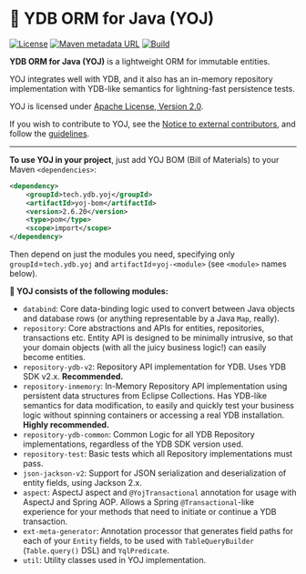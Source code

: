 🦔 YDB ORM for Java (YOJ)
=========================
[![License](https://img.shields.io/badge/License-Apache%202.0-blue.svg)](https://github.com/ydb-platform/yoj-project/blob/main/LICENSE)
[![Maven metadata URL](https://img.shields.io/maven-metadata/v?metadataUrl=https%3A%2F%2Frepo1.maven.org%2Fmaven2%2Ftech%2Fydb%2Fyoj%2Fyoj-parent%2Fmaven-metadata.xml)](https://mvnrepository.com/artifact/tech.ydb.yoj/yoj-parent)
[![Build](https://img.shields.io/github/actions/workflow/status/ydb-platform/yoj-project/build.yaml?branch=main)](https://github.com/ydb-platform/yoj-project/actions/workflows/build.yaml)

**YDB ORM for Java (YOJ)** is a lightweight ORM for immutable entities.

YOJ integrates well with YDB, and it also has an in-memory repository implementation with YDB-like semantics for 
lightning-fast persistence tests.

YOJ is licensed under [Apache License, Version 2.0](LICENSE).

If you wish to contribute to YOJ, see the [Notice to external contributors](CONTRIBUTING.md), and follow the [guidelines](GUIDELINES.md).

----
**To use YOJ in your project**, just add YOJ BOM (Bill of Materials) to your Maven `<dependencies>`:
```xml
<dependency>
    <groupId>tech.ydb.yoj</groupId>
    <artifactId>yoj-bom</artifactId>
    <version>2.6.20</version>
    <type>pom</type>
    <scope>import</scope>
</dependency>
```
Then depend on just the modules you need, specifying only `groupId`=`tech.ydb.yoj` and `artifactId`=`yoj-<module>` (see `<module>` names below).

**🦔 YOJ consists of the following modules:**
- `databind`: Core data-binding logic used to convert between Java objects and database rows (or anything representable
by a Java `Map`, really).
- `repository`: Core abstractions and APIs for entities, repositories, transactions etc. Entity API is designed to be
minimally intrusive, so that your domain objects (with all the juicy business logic!) can easily become entities.
- `repository-ydb-v2`: Repository API implementation for YDB. Uses YDB SDK v2.x. **Recommended.**
- `repository-inmemory`: In-Memory Repository API implementation using persistent data structures from Eclipse 
Collections. Has YDB-like semantics for data modification, to easily and quickly test your business logic without 
spinning containers or accessing a real YDB installation. **Highly recommended.**
- `repository-ydb-common`: Common Logic for all YDB Repository implementations, regardless of the YDB SDK version used.
- `repository-test`: Basic tests which all Repository implementations must pass.
- `json-jackson-v2`: Support for JSON serialization and deserialization of entity fields, using Jackson 2.x.
- `aspect`: AspectJ aspect and `@YojTransactional` annotation for usage with AspectJ and Spring AOP. Allows a Spring `@Transactional`-like experience for your methods that need to initiate or continue a YDB transaction.
- `ext-meta-generator`: Annotation processor that generates field paths for each of your `Entity` fields, to be used with `TableQueryBuilder` (`Table.query()` DSL) and `YqlPredicate`.
- `util`: Utility classes used in YOJ implementation.
